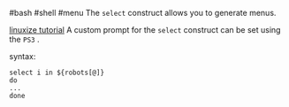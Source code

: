 #bash #shell #menu
The `select` construct allows you to generate menus.

[linuxize tutorial](https://linuxize.com/post/bash-select/)
A custom prompt for the `select` construct can be set using the `PS3`  .

syntax:
```shell
select i in ${robots[@]}
do
...
done
```